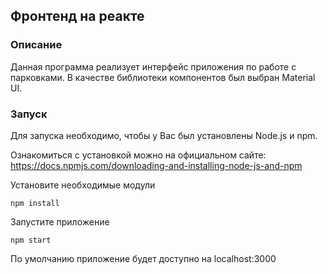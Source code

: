 ## Фронтенд на реакте
### Описание

Данная программа реализует интерфейс приложения по работе с парковками.
В качестве библиотеки компонентов был выбран Material UI.

### Запуск
Для запуска необходимо, чтобы у Вас был установлены Node.js и npm.

Ознакомиться с установкой можно на официальном сайте:
https://docs.npmjs.com/downloading-and-installing-node-js-and-npm

  Установите необходимые модули
  ```
  npm install
  ```
  Запустите приложение
  ```
  npm start
  ```
По умолчанию приложение будет доступно на localhost:3000

